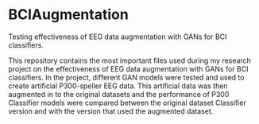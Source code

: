 # BCIAugmentation
Testing effectiveness of EEG data augmentation with GANs for BCI classifiers.

This repository contains the most important files used during my research project on the effectiveness of EEG data augmentation with GANs for BCI classifiers.
In the project, different GAN models were tested and used to create artificial P300-speller EEG data. This artificial data was then augmented in to the original datasets and the performance of P300 Classifier models were compared between the original dataset Classifier version and with the version that used the augmented dataset.
